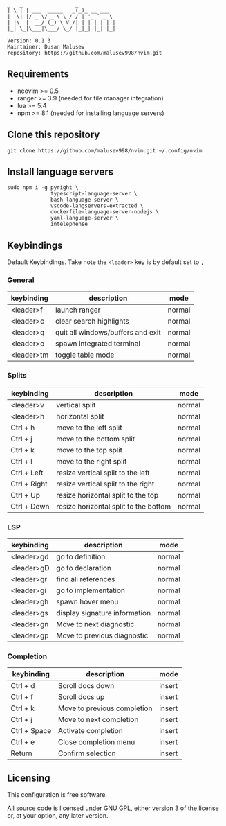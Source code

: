 ```
_   _                 _           
| \ | | ___  _____   _(_)_ __ ___  
|  \| |/ _ \/ _ \ \ / / | '_ ` _ \ 
| |\  |  __/ (_) \ V /| | | | | | |
|_| \_|\___|\___/ \_/ |_|_| |_| |_|

Version: 0.1.3
Maintainer: Dusan Malusev
repository: https://github.com/malusev998/nvim.git
```

## Requirements
* neovim >= 0.5
* ranger >= 3.9 (needed for file manager integration)
* lua >= 5.4
* npm >= 8.1 (needed for installing language servers)

## Clone this repository
```
git clone https://github.com/malusev998/nvim.git ~/.config/nvim
```

## Install language servers
```
sudo npm i -g pyright \
              typescript-language-server \
              bash-language-server \
              vscode-langservers-extracted \
              dockerfile-language-server-nodejs \
              yaml-language-server \
              intelephense
```
## Keybindings
Default Keybindings. Take note the `<leader>` key is by default set to `,`

### General

| keybinding       | description                       | mode   |
|------------------|-----------------------------------|--------|
| &lt;leader&gt;f  | launch ranger                     | normal |
| &lt;leader&gt;c  | clear search highlights           | normal |
| &lt;leader&gt;q  | quit all windows/buffers and exit | normal |
| &lt;leader&gt;o  | spawn integrated terminal         | normal |
| &lt;leader&gt;tm | toggle table mode                 | normal |

### Splits

| keybinding      | description                           | mode   |
|-----------------|---------------------------------------|--------|
| &lt;leader&gt;v | vertical split                        | normal |
| &lt;leader&gt;h | horizontal split                      | normal |
| Ctrl + h        | move to the left split                | normal |
| Ctrl + j        | move to the bottom split              | normal |
| Ctrl + k        | move to the top split                 | normal |
| Ctrl + l        | move to the right split               | normal |
| Ctrl + Left     | resize vertical split to the left     | normal |
| Ctrl + Right    | resize vertical split to the right    | normal |
| Ctrl + Up       | resize horizontal split to the top    | normal |
| Ctrl + Down     | resize horizontal split to the bottom | normal |

### LSP

| keybinding       | description                   | mode   |
|------------------|-------------------------------|--------|
| &lt;leader&gt;gd | go to definition              | normal |
| &lt;leader&gt;gD | go to declaration             | normal |
| &lt;leader&gt;gr | find all references           | normal |
| &lt;leader&gt;gi | go to implementation          | normal |
| &lt;leader&gt;gh | spawn hover menu              | normal |
| &lt;leader&gt;gs | display signature information | normal |
| &lt;leader&gt;gn | Move to next diagnostic       | normal |
| &lt;leader&gt;gp | Move to previous diagnostic   | normal |

### Completion

| keybinding   | description                 | mode   |
|--------------|-----------------------------|--------|
| Ctrl + d     | Scroll docs down            | insert |
| Ctrl + f     | Scroll docs up              | insert |
| Ctrl + k     | Move to previous completion | insert |
| Ctrl + j     | Move to next completion     | insert |
| Ctrl + Space | Activate completion         | insert |
| Ctrl + e     | Close completion menu       | insert |
| Return       | Confirm selection           | insert |


## Licensing
This configuration is free software.

All source code is licensed under GNU GPL, either version 3 of the license or, at your option, any later version.
